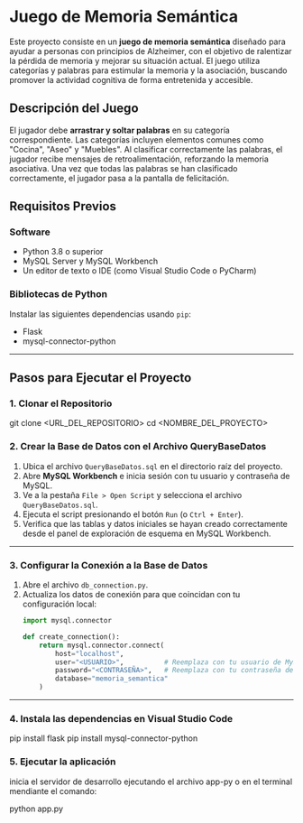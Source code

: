 # Juego de Memoria Semántica

Este proyecto consiste en un **juego de memoria semántica** diseñado para ayudar a personas con principios de Alzheimer, con el objetivo de ralentizar la pérdida de memoria y mejorar su situación actual. El juego utiliza categorías y palabras para estimular la memoria y la asociación, buscando promover la actividad cognitiva de forma entretenida y accesible.

## Descripción del Juego

El jugador debe **arrastrar y soltar palabras** en su categoría correspondiente. Las categorías incluyen elementos comunes como "Cocina", "Aseo" y "Muebles". Al clasificar correctamente las palabras, el jugador recibe mensajes de retroalimentación, reforzando la memoria asociativa. Una vez que todas las palabras se han clasificado correctamente, el jugador pasa a la pantalla de felicitación.

## Requisitos Previos

### Software
- Python 3.8 o superior
- MySQL Server y MySQL Workbench
- Un editor de texto o IDE (como Visual Studio Code o PyCharm)

### Bibliotecas de Python
Instalar las siguientes dependencias usando `pip`:
- Flask
- mysql-connector-python

---

## Pasos para Ejecutar el Proyecto

### 1. Clonar el Repositorio

   git clone <URL_DEL_REPOSITORIO>
   cd <NOMBRE_DEL_PROYECTO>

### 2. Crear la Base de Datos con el Archivo QueryBaseDatos
1. Ubica el archivo `QueryBaseDatos.sql` en el directorio raíz del proyecto.
2. Abre **MySQL Workbench** e inicia sesión con tu usuario y contraseña de MySQL.
3. Ve a la pestaña `File > Open Script` y selecciona el archivo `QueryBaseDatos.sql`.
4. Ejecuta el script presionando el botón `Run` (o `Ctrl + Enter`).
5. Verifica que las tablas y datos iniciales se hayan creado correctamente desde el panel de exploración de esquema en MySQL Workbench.

---

### 3. Configurar la Conexión a la Base de Datos
1. Abre el archivo `db_connection.py`.
2. Actualiza los datos de conexión para que coincidan con tu configuración local:
   ```python
   import mysql.connector

   def create_connection():
       return mysql.connector.connect(
           host="localhost",
           user="<USUARIO>",          # Reemplaza con tu usuario de MySQL
           password="<CONTRASEÑA>",   # Reemplaza con tu contraseña de MySQL
           database="memoria_semantica"
       )
---

### 4. Instala las dependencias en Visual Studio Code 

  pip install flask
  pip install mysql-connector-python

### 5. Ejecutar la aplicación 

  inicia el servidor de desarrollo ejecutando el archivo app-py o en el terminal mendiante el comando: 

  python app.py





